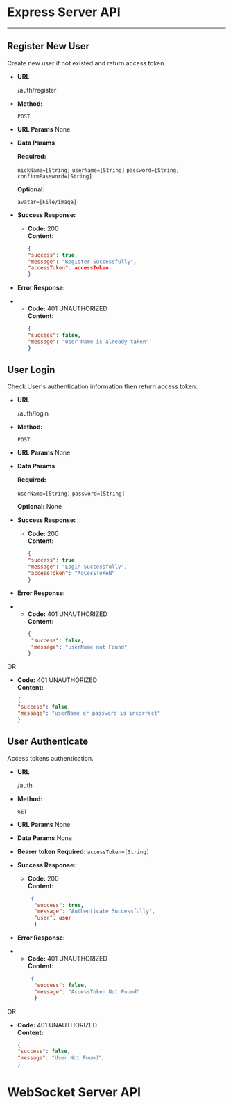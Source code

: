 Express Server API<a name="TOP"></a>
===================
- - - - 
**Register New User**
----
  Create new user if not existed and return access token.

* **URL**

  /auth/register

* **Method:**

  `POST`
  
*  **URL Params**
  None
* **Data Params**

   **Required:**
 
   `nickName=[String]`
   `userName=[String]`
   `password=[String]`
   `confirmPassword=[String]`

   **Optional:**
 
   `avatar=[File/image]`

* **Success Response:**

  * **Code:** 200 <br />
    **Content:** 
    ```JSON
    { 
    "success": true,
    "message": "Register Successfully",
    "accessToken": accessToken
    }
    ```
 
* **Error Response:**
* 
  * **Code:** 401 UNAUTHORIZED <br />
    **Content:** 
    ```JSON
    {
    "success": false,
    "message": "User Name is already taken"
    }
    ```

**User Login**
----
  Check User's authentication information then return access token.

* **URL**

  /auth/login

* **Method:**

  `POST`
  
*  **URL Params**
  None
* **Data Params**

   **Required:**
 
   `userName=[String]`
   `password=[String]`

   **Optional:**
  None 

* **Success Response:**

  * **Code:** 200 <br />
    **Content:** 
    ```JSON
    { 
    "success": true,
    "message": "Login Successfully",
    "accessToken": "AcCesSToKeN"
    }
    ```
 
* **Error Response:**
* 
  * **Code:** 401 UNAUTHORIZED <br />
    **Content:** 
    ```JSON
    {
     "success": false,
     "message": "userName not Found"
    }
    ```
OR
 * **Code:** 401 UNAUTHORIZED <br />
    **Content:** 
    ```JSON
    {
    "success": false,
    "message": "userName or password is incorrect"
    }
    ```
    
**User Authenticate**
----
  Access tokens authentication.

* **URL**

  /auth

* **Method:**

  `GET`
  
*  **URL Params**
  None
* **Data Params**
  None
* **Bearer token**
  **Required:**
  `accessToken=[String]`
  
* **Success Response:**

  * **Code:** 200 <br />
    **Content:** 
    ```JSON
     { 
      "success": true,
      "message": "Authenticate Successfully",
      "user": user
      }
    ```
 
* **Error Response:**
* 
  * **Code:** 401 UNAUTHORIZED <br />
    **Content:** 
    ```JSON
     { 
      "success": false,
      "message": "AccessToken Not Found"
      }
     ```
OR
 * **Code:** 401 UNAUTHORIZED <br />
    **Content:** 
    ```JSON
    {
    "success": false,
    "message": "User Not Found",
    }
    ```



WebSocket Server API
===================
